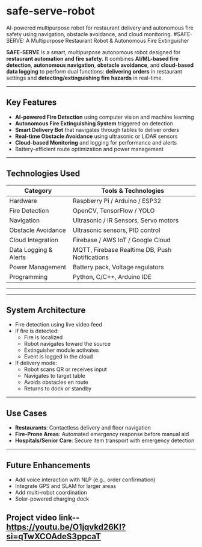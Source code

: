 # safe-serve-robot
AI-powered multipurpose robot for restaurant delivery and autonomous fire safety using navigation, obstacle avoidance, and cloud monitoring.
#SAFE-SERVE: A Multipurpose Restaurant Robot & Autonomous Fire Extinguisher

**SAFE-SERVE** is a smart, multipurpose autonomous robot designed for **restaurant automation and fire safety**. It combines **AI/ML-based fire detection**, **autonomous navigation**, **obstacle avoidance**, and **cloud-based data logging** to perform dual functions: **delivering orders** in restaurant settings and **detecting/extinguishing fire hazards** in real-time.

---

## Key Features

- **AI-powered Fire Detection** using computer vision and machine learning
- **Autonomous Fire Extinguishing System** triggered on detection
- **Smart Delivery Bot** that navigates through tables to deliver orders
- **Real-time Obstacle Avoidance** using ultrasonic or LiDAR sensors
- **Cloud-based Monitoring** and logging for performance and alerts
- Battery-efficient route optimization and power management

---

## Technologies Used

| Category              | Tools & Technologies                        |
|-----------------------|---------------------------------------------|
| Hardware              | Raspberry Pi / Arduino / ESP32              |
| Fire Detection        | OpenCV, TensorFlow / YOLO                   |
| Navigation            | Ultrasonic / IR Sensors, Servo motors       |
| Obstacle Avoidance    | Ultrasonic sensors, PID control             |
| Cloud Integration     | Firebase / AWS IoT / Google Cloud           |
| Data Logging & Alerts | MQTT, Firebase Realtime DB, Push Notifications |
| Power Management      | Battery pack, Voltage regulators            |
| Programming           | Python, C/C++, Arduino IDE                  |

---

---

## System Architecture

- Fire detection using live video feed
- If fire is detected:
  - Fire is localized
  - Robot navigates toward the source
  - Extinguisher module activates
  - Event is logged in the cloud
- If delivery mode:
  - Robot scans QR or receives input
  - Navigates to target table
  - Avoids obstacles en route
  - Returns to dock or standby

---

## Use Cases

- **Restaurants**: Contactless delivery and floor navigation
- **Fire-Prone Areas**: Automated emergency response before manual aid
- **Hospitals/Senior Care**: Secure item transport with emergency detection

---

## Future Enhancements

- Add voice interaction with NLP (e.g., order confirmation)
- Integrate GPS and SLAM for larger areas
- Add multi-robot coordination
- Solar-powered charging dock

## Project video link--https://youtu.be/O1jqvkd26KI?si=qTwXCOAdeS3ppcaT


